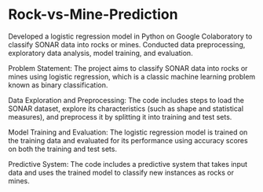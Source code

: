 # Rock-vs-Mine-Prediction
Developed a logistic regression model in Python on Google Colaboratory to classify SONAR data into rocks or mines. Conducted data preprocessing, exploratory data analysis, model training, and evaluation.

Problem Statement: The project aims to classify SONAR data into rocks or mines using logistic regression, which is a classic machine learning problem known as binary classification.

Data Exploration and Preprocessing: The code includes steps to load the SONAR dataset, explore its characteristics (such as shape and statistical measures), and preprocess it by splitting it into training and test sets.

Model Training and Evaluation: The logistic regression model is trained on the training data and evaluated for its performance using accuracy scores on both the training and test sets.

Predictive System: The code includes a predictive system that takes input data and uses the trained model to classify new instances as rocks or mines.
